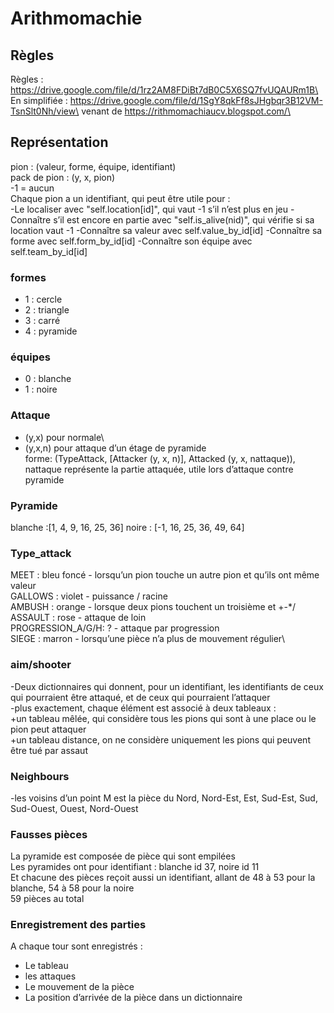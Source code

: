 # Arithmomachie

## Règles
Règles : https://drive.google.com/file/d/1rz2AM8FDiBt7dB0C5X6SQ7fvUQAURm1B\
En simplifiée : https://drive.google.com/file/d/1SgY8qkFf8sJHgbqr3B12VM-TsnSlt0Nh/view\
venant de https://rithmomachiaucv.blogspot.com/\

## Représentation
pion : (valeur, forme, équipe, identifiant)\
pack de pion : (y, x, pion)\
-1 = aucun\
Chaque pion a un identifiant, qui peut être utile pour :\
-Le localiser avec "self.location[id]", qui vaut -1 s’il n’est plus en jeu
-Connaître s’il est encore en partie avec "self.is_alive(nid)", qui vérifie si sa location vaut -1
-Connaître sa valeur avec self.value_by_id[id]
-Connaître sa forme avec self.form_by_id[id]
-Connaître son équipe avec self.team_by_id[id]

### formes
- 1 : cercle
- 2 : triangle
- 3 : carré
- 4 : pyramide

### équipes
- 0 : blanche
- 1 : noire

### Attaque
- (y,x) pour normale\
- (y,x,n) pour attaque d’un étage de pyramide\
forme: (TypeAttack, [Attacker (y, x, n)], Attacked (y, x, nattaque)), nattaque représente la partie attaquée, utile lors d’attaque contre pyramide


### Pyramide
blanche :[1, 4, 9, 16, 25, 36]
noire : [-1, 16, 25, 36, 49, 64]

### Type_attack
MEET : bleu foncé - lorsqu’un pion touche un autre pion et qu’ils ont même valeur\
GALLOWS : violet - puissance / racine\
AMBUSH : orange - lorsque deux pions touchent un troisième et +-*/\
ASSAULT : rose - attaque de loin\
PROGRESSION_A/G/H: ? - attaque par progression\
SIEGE : marron - lorsqu’une pièce n’a plus de mouvement régulier\   

### aim/shooter
-Deux dictionnaires qui donnent, pour un identifiant, les identifiants de ceux qui pourraient être attaqué, et de ceux 
qui pourraient l’attaquer\
-plus exactement, chaque élément est associé à deux tableaux :\
+un tableau mêlée, qui considère tous les pions qui sont à une place ou le pion peut attaquer\
+un tableau distance, on ne considère uniquement les pions qui peuvent être tué par assaut


### Neighbours
-les voisins d’un point M est la pièce du Nord, Nord-Est, Est, Sud-Est, Sud, Sud-Ouest, Ouest, Nord-Ouest


### Fausses pièces
La pyramide est composée de pièce qui sont empilées\
Les pyramides ont pour identifiant : blanche id 37, noire id 11\
Et chacune des pièces reçoit aussi un identifiant, allant de 48 à 53 pour la blanche, 54 à 58 pour la noire\
59 pièces au total

### Enregistrement des parties
A chaque tour sont enregistrés :
- Le tableau
- les attaques
- Le mouvement de la pièce
- La position d’arrivée de la pièce dans un dictionnaire
